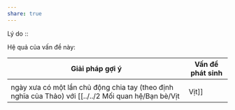 ```yaml
---
share: true
---
```

Lý do :: 

Hệ quả của vấn đề này:


| Giải pháp gợi ý | Vấn đề phát sinh |
| --------------- | ---------------- |
|                 |                  |
 ngày xưa có một lần chủ động chia tay (theo định nghĩa của Thảo) với [[../../2 Mối quan hệ/Bạn bè/Vịt|Vịt]]